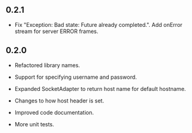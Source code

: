 ## 0.2.1

* Fix "Exception: Bad state: Future already completed.". Add onError stream for server ERROR frames.

## 0.2.0

* Refactored library names. 

* Support for specifying username and password.

* Expanded SocketAdapter to return host name for default hostname. 

* Changes to how host header is set.

* Improved code documentation. 

* More unit tests. 


